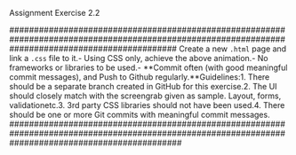 Assignment Exercise 2.2

##################################################################################################################################################
Create a new `.html` page and link a `.css` file to it.- Using CSS only, achieve the above animation.- 
No frameworks or libraries to be used.- **Commit often (with good meaningful commit messages), and Push 
to Github regularly.**Guidelines:1. There should be a separate branch created in GitHub for this 
exercise.2. The UI should closely match with the screengrab given as sample. Layout, forms, 
validationetc.3. 3rd party CSS libraries should not have been used.4. There should be one or more 
Git commits with meaningful commit messages.
################################################################################################################################################### 
